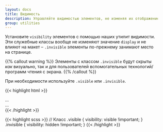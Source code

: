 ```yaml
---
layout: docs
title: Видимость
description: Управляйте видимостью элементов, не изменяя их отображение, с помощью утилит видимости.
group: utilities
---
```


Установите `visibility` элементов с помощью наших утилит видимости. Эти служебные классы вообще не изменяют значение `display` и не влияют на макет – `.invisible` элементы по-прежнему занимают место на странице.

{{% callout warning %}}
Элементы с классом `.invisible` будут скрыты *как* визуально, так и для пользователей вспомогательных технологий/программ чтения с экрана.
{{% /callout %}}

При необходимости используйте `.visible` или `.invisible`.

{{< highlight html >}}
<div class="visible">...</div>
<div class="invisible">...</div>
{{< /highlight >}}

{{< highlight scss >}}
// Класс
.visible {
  visibility: visible !important;
}
.invisible {
  visibility: hidden !important;
}
{{< /highlight >}}
